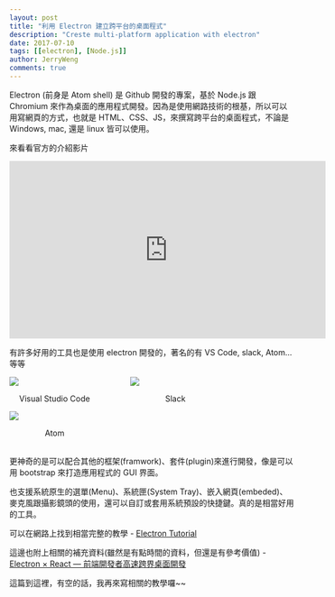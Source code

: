 ```yaml
---
layout: post
title: "利用 Electron 建立跨平台的桌面程式"
description: "Creste multi-platform application with electron"
date: 2017-07-10
tags: [[electron], [Node.js]]
author: JerryWeng
comments: true
---
```


Electron (前身是 Atom shell) 是 Github 開發的專案，基於 Node.js 跟 Chromium 來作為桌面的應用程式開發。因為是使用網路技術的根基，所以可以用寫網頁的方式，也就是 HTML、CSS、JS，來撰寫跨平台的桌面程式，不論是 Windows, mac, 還是 linux 皆可以使用。

來看看官方的介紹影片
<iframe width="560" height="315" src="https://www.youtube.com/embed/8YP_nOCO-4Q" frameborder="0" allowfullscreen></iframe><br>

有許多好用的工具也是使用 electron 開發的，著名的有 VS Code, slack, Atom...等等

<style>
.inline_img {
	display: inline-block;
	width: 160px;
	margin-right: 50px;
}

.inline_img > p {
	text-align: center;
}
</style>

<div>
	<div class="inline_img">
		<img src="https://electron.atom.io/images/apps/visual-studio-code-icon.png"/>
		<p>Visual Studio Code</p>
	</div>
	<div class="inline_img">
		<img src="https://electron.atom.io/images/apps/slack-icon.png"/>
		<p>Slack</p>
	</div>
	<div class="inline_img">
		<img src="https://electron.atom.io/images/apps/atom-icon.png"/>
		<p>Atom</p>
	</div>
</div>

<br>
更神奇的是可以配合其他的框架(framwork)、套件(plugin)來進行開發，像是可以用 bootstrap 來打造應用程式的 GUI 界面。

也支援系統原生的選單(Menu)、系統匣(System Tray)、嵌入網頁(embeded)、麥克風跟攝影鏡頭的使用，還可以自訂或套用系統預設的快捷鍵。真的是相當好用的工具。

可以在網路上找到相當完整的教學 - [Electron Tutorial](https://www.tutorialspoint.com/electron/index.htm)

這邊也附上相關的補充資料(雖然是有點時間的資料，但還是有參考價值) - [Electron × React — 前端開發者高速跨界桌面開發](https://speakerdeck.com/dannvix/electron-x-react-qian-duan-kai-fa-zhe-gao-su-kua-jie-zhuo-mian-kai-fa)

這篇到這裡，有空的話，我再來寫相關的教學囉~~